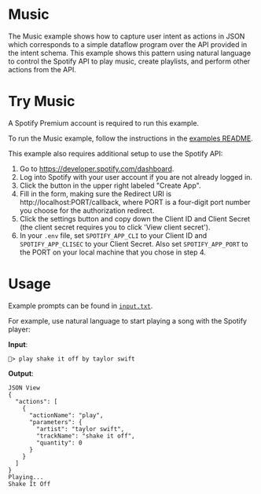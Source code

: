 # Music

The Music example shows how to capture user intent as actions in JSON which corresponds to a simple dataflow program over the API provided in the intent schema. This example shows this pattern using natural language to control the Spotify API to play music, create playlists, and perform other actions from the API. 

# Try Music

A Spotify Premium account is required to run this example.

To run the Music example, follow the instructions in the [examples README](../README.md#step-1-configure-your-development-environment).

This example also requires additional setup to use the Spotify API:

1. Go to https://developer.spotify.com/dashboard. 
2. Log into Spotify with your user account if you are not already logged in.
3. Click the button in the upper right labeled "Create App".
4. Fill in the form, making sure the Redirect URI is http://localhost:PORT/callback, where PORT is a four-digit port number you choose for the authorization redirect.
5. Click the settings button and copy down the Client ID and Client Secret (the client secret requires you to click 'View client secret').
6. In your `.env` file, set `SPOTIFY_APP_CLI` to your Client ID and `SPOTIFY_APP_CLISEC` to your Client Secret.  Also set `SPOTIFY_APP_PORT` to the PORT on your local machine that you chose in step 4.

# Usage
Example prompts can be found in [`input.txt`](./input.txt).

For example, use natural language to start playing a song with the Spotify player:

**Input**:

```
🎵> play shake it off by taylor swift
```

**Output**:

```
JSON View
{
  "actions": [
    {
      "actionName": "play",
      "parameters": {
        "artist": "taylor swift",
        "trackName": "shake it off",
        "quantity": 0
      }
    }
  ]
}
Playing...
Shake It Off
```
